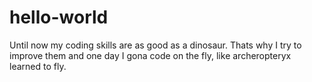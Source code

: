 # hello-world
 
Until now my coding skills are as good as a dinosaur.
  Thats why I try to improve them and one day I gona code on the fly, like 
    archeropteryx learned to fly.
